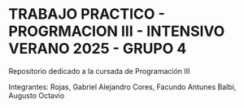 # TRABAJO PRACTICO - PROGRMACION III - INTENSIVO VERANO 2025 - GRUPO 4
Repositorio dedicado a la cursada de Programación III

Integrantes:
              Rojas, Gabriel Alejandro
              Cores, Facundo
              Antunes Balbi, Augusto Octavio
